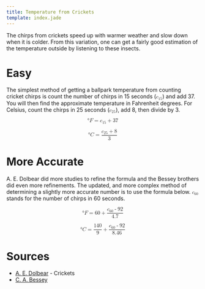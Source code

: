```yaml
---
title: Temperature from Crickets
template: index.jade
---
```


The chirps from crickets speed up with warmer weather and slow down when it is colder.  From this variation, one can get a fairly good estimation of the temperature outside by listening to these insects.


Easy
====

The simplest method of getting a ballpark temperature from counting cricket chirps is count the number of chirps in 15 seconds (<math title="c_15" xmlns="http://www.w3.org/1998/Math/MathML"><msub><mi>c</mi><mn>15</mn></msub></math>) and add 37.  You will then find the approximate temperature in Fahrenheit degrees.  For Celsius, count the chirps in 25 seconds (<math title="c_25" xmlns="http://www.w3.org/1998/Math/MathML"><msub><mi>c</mi><mn>25</mn></msub></math>), add 8, then divide by 3.

<math title="°F = c_15 + 37" display="block" xmlns="http://www.w3.org/1998/Math/MathML"><mo>&#176;</mo><mi>F</mi><mo>=</mo><msub><mi>c</mi><mn>15</mn></msub><mo>+</mo><mn>37</mn></math>

<math title="°C = (c_25 + 8) / 3" display="block" xmlns="http://www.w3.org/1998/Math/MathML"><mo>&#176;</mo><mi>C</mi><mo>=</mo><mfrac><mrow><msub><mi>c</mi><mn>25</mn></msub><mo>+</mo><mn>8</mn></mrow><mn>3</mn></mfrac></math>


More Accurate
=============

A. E. Dolbear did more studies to refine the formula and the Bessey brothers did even more refinements.  The updated, and more complex method of determining a slightly more accurate number is to use the formula below.  <math title="c_60" xmlns="http://www.w3.org/1998/Math/MathML"><msub><mi>c</mi><mn>60</mn></msub></math> stands for the number of chirps in 60 seconds.

<math title="°F = 60 + (c_60 - 92) / 4.7" display="block" xmlns="http://www.w3.org/1998/Math/MathML"><mo>&#176;</mo><mi>F</mi><mo>=</mo><mn>60</mn><mo>+</mo><mfrac><mrow><msub><mi>c</mi><mn>60</mn></msub><mo>-</mo><mn>92</mn></mrow><mn>4.7</mn></mfrac></math>

<math title="°C = 140 / 9 + (c_60 - 92) / 8.46" display="block" xmlns="http://www.w3.org/1998/Math/MathML"><mo>&#176;</mo><mi>C</mi><mo>=</mo><mfrac><mn>140</mn><mn>9</mn></mfrac><mo>+</mo><mfrac><mrow><msub><mi>c</mi><mn>60</mn></msub><mo>-</mo><mn>92</mn></mrow><mn>8.46</mn></mfrac></math>


Sources
=======

* [A. E. Dolbear](../sources/dolbear-a-e.html) - Crickets
* [C. A. Bessey](../sources/bessey-c-a.html)
